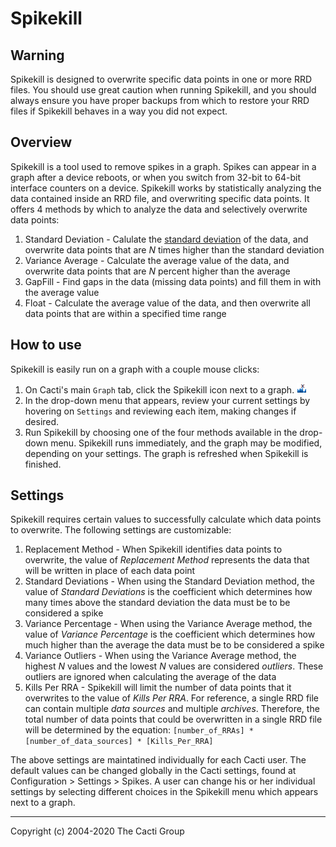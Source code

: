 # Spikekill

## Warning

Spikekill is designed to overwrite specific data points in one or more RRD files. You should use great caution when running Spikekill, and you should always ensure you have proper backups from which to restore your RRD files if Spikekill behaves in a way you did not expect.

## Overview

Spikekill is a tool used to remove spikes in a graph.  Spikes can appear in a graph after a device reboots, or when you switch from 32-bit to 64-bit interface counters on a device.  Spikekill works by statistically analyzing the data contained inside an RRD file, and overwriting specific data points.  It offers 4 methods by which to analyze the data and selectively overwrite data points:
1. Standard Deviation - Calulate the [standard deviation](https://en.wikipedia.org/wiki/Standard_deviation) of the data, and overwrite data points that are _N_ times higher than the standard deviation
1. Variance Average - Calculate the average value of the data, and overwrite data points that are _N_ percent higher than the average
1. GapFill - Find gaps in the data (missing data points) and fill them in with the average value
1. Float - Calculate the average value of the data, and then overwrite all data points that are within a specified time range

## How to use
Spikekill is easily run on a graph with a couple mouse clicks:
1. On Cacti's main `Graph` tab, click the Spikekill icon next to a graph. ![Spikekill-icon](images/spikekill.gif)
1. In the drop-down menu that appears, review your current settings by hovering on `Settings` and reviewing each item, making changes if desired.
1. Run Spikekill by choosing one of the four methods available in the drop-down menu. Spikekill runs immediately, and the graph may be modified, depending on your settings.  The graph is refreshed when Spikekill is finished.

## Settings
Spikekill requires certain values to successfully calculate which data points to overwrite.  The following settings are customizable:
1. Replacement Method - When Spikekill identifies data points to overwrite, the value of _Replacement Method_ represents the data that will be written in place of each data point
1. Standard Deviations - When using the Standard Deviation method, the value of _Standard Deviations_ is the coefficient which determines how many times above the standard deviation the data must be to be considered a spike
1. Variance Percentage - When using the Variance Average method, the value of _Variance Percentage_ is the coefficient which determines how much higher than the average the data must be to be considered a spike
1. Variance Outliers - When using the Variance Average method, the highest _N_ values and the lowest _N_ values are considered _outliers_.  These outliers are ignored when calculating the average of the data
1. Kills Per RRA - Spikekill will limit the number of data points that it overwrites to the value of _Kills Per RRA_.  For reference, a single RRD file can contain multiple _data sources_ and multiple _archives_.  Therefore, the total number of data points that could be overwritten in a single RRD file will be determined by the equation: ```[number_of_RRAs] * [number_of_data_sources] * [Kills_Per_RRA]```

The above settings are maintatined individually for each Cacti user.  The default values can be changed globally in the Cacti settings, found at Configuration > Settings > Spikes.  A user can change his or her individual settings by selecting different choices in the Spikekill menu which appears next to a graph.

---
Copyright (c) 2004-2020 The Cacti Group
